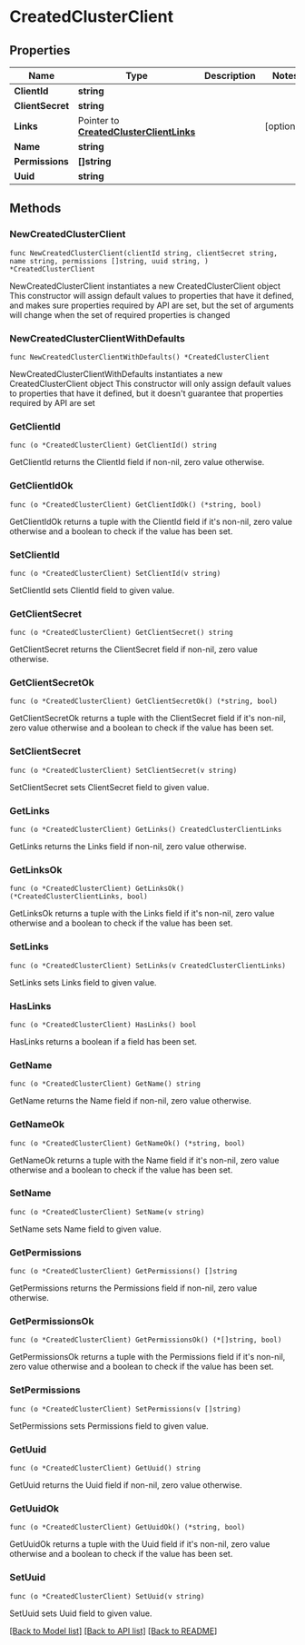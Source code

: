 # CreatedClusterClient

## Properties

Name | Type | Description | Notes
------------ | ------------- | ------------- | -------------
**ClientId** | **string** |  | 
**ClientSecret** | **string** |  | 
**Links** | Pointer to [**CreatedClusterClientLinks**](CreatedClusterClientLinks.md) |  | [optional] 
**Name** | **string** |  | 
**Permissions** | **[]string** |  | 
**Uuid** | **string** |  | 

## Methods

### NewCreatedClusterClient

`func NewCreatedClusterClient(clientId string, clientSecret string, name string, permissions []string, uuid string, ) *CreatedClusterClient`

NewCreatedClusterClient instantiates a new CreatedClusterClient object
This constructor will assign default values to properties that have it defined,
and makes sure properties required by API are set, but the set of arguments
will change when the set of required properties is changed

### NewCreatedClusterClientWithDefaults

`func NewCreatedClusterClientWithDefaults() *CreatedClusterClient`

NewCreatedClusterClientWithDefaults instantiates a new CreatedClusterClient object
This constructor will only assign default values to properties that have it defined,
but it doesn't guarantee that properties required by API are set

### GetClientId

`func (o *CreatedClusterClient) GetClientId() string`

GetClientId returns the ClientId field if non-nil, zero value otherwise.

### GetClientIdOk

`func (o *CreatedClusterClient) GetClientIdOk() (*string, bool)`

GetClientIdOk returns a tuple with the ClientId field if it's non-nil, zero value otherwise
and a boolean to check if the value has been set.

### SetClientId

`func (o *CreatedClusterClient) SetClientId(v string)`

SetClientId sets ClientId field to given value.


### GetClientSecret

`func (o *CreatedClusterClient) GetClientSecret() string`

GetClientSecret returns the ClientSecret field if non-nil, zero value otherwise.

### GetClientSecretOk

`func (o *CreatedClusterClient) GetClientSecretOk() (*string, bool)`

GetClientSecretOk returns a tuple with the ClientSecret field if it's non-nil, zero value otherwise
and a boolean to check if the value has been set.

### SetClientSecret

`func (o *CreatedClusterClient) SetClientSecret(v string)`

SetClientSecret sets ClientSecret field to given value.


### GetLinks

`func (o *CreatedClusterClient) GetLinks() CreatedClusterClientLinks`

GetLinks returns the Links field if non-nil, zero value otherwise.

### GetLinksOk

`func (o *CreatedClusterClient) GetLinksOk() (*CreatedClusterClientLinks, bool)`

GetLinksOk returns a tuple with the Links field if it's non-nil, zero value otherwise
and a boolean to check if the value has been set.

### SetLinks

`func (o *CreatedClusterClient) SetLinks(v CreatedClusterClientLinks)`

SetLinks sets Links field to given value.

### HasLinks

`func (o *CreatedClusterClient) HasLinks() bool`

HasLinks returns a boolean if a field has been set.

### GetName

`func (o *CreatedClusterClient) GetName() string`

GetName returns the Name field if non-nil, zero value otherwise.

### GetNameOk

`func (o *CreatedClusterClient) GetNameOk() (*string, bool)`

GetNameOk returns a tuple with the Name field if it's non-nil, zero value otherwise
and a boolean to check if the value has been set.

### SetName

`func (o *CreatedClusterClient) SetName(v string)`

SetName sets Name field to given value.


### GetPermissions

`func (o *CreatedClusterClient) GetPermissions() []string`

GetPermissions returns the Permissions field if non-nil, zero value otherwise.

### GetPermissionsOk

`func (o *CreatedClusterClient) GetPermissionsOk() (*[]string, bool)`

GetPermissionsOk returns a tuple with the Permissions field if it's non-nil, zero value otherwise
and a boolean to check if the value has been set.

### SetPermissions

`func (o *CreatedClusterClient) SetPermissions(v []string)`

SetPermissions sets Permissions field to given value.


### GetUuid

`func (o *CreatedClusterClient) GetUuid() string`

GetUuid returns the Uuid field if non-nil, zero value otherwise.

### GetUuidOk

`func (o *CreatedClusterClient) GetUuidOk() (*string, bool)`

GetUuidOk returns a tuple with the Uuid field if it's non-nil, zero value otherwise
and a boolean to check if the value has been set.

### SetUuid

`func (o *CreatedClusterClient) SetUuid(v string)`

SetUuid sets Uuid field to given value.



[[Back to Model list]](../README.md#documentation-for-models) [[Back to API list]](../README.md#documentation-for-api-endpoints) [[Back to README]](../README.md)


